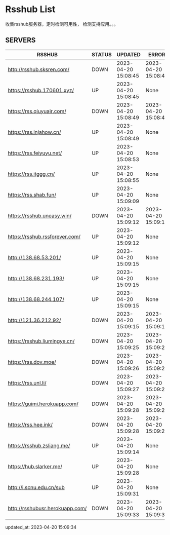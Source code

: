 # Rsshub List

收集rsshub服务器，定时检测可用性， 检测支持应用。。。


## SERVERS

|  RSSHUB   | STATUS  | UPDATED  | ERROR  | TWITTER |  
|  ----  | ----  | ----  | ----  | ---- |  
| http://rsshub.sksren.com/ | DOWN | 2023-04-20 15:08:45 | 2023-04-20 15:08:45 |  
| https://rsshub.170601.xyz/ | UP | 2023-04-20 15:08:45 | None |OK|  
| https://rss.qiuyuair.com/ | DOWN | 2023-04-20 15:08:49 | 2023-04-20 15:08:49 |  
| https://rss.injahow.cn/ | UP | 2023-04-20 15:08:49 | None ||  
| https://rss.feiyuyu.net/ | UP | 2023-04-20 15:08:53 | None |OK|  
| https://rss.itggg.cn/ | UP | 2023-04-20 15:08:55 | None ||  
| https://rss.shab.fun/ | UP | 2023-04-20 15:09:09 | None |OK|  
| https://rsshub.uneasy.win/ | DOWN | 2023-04-20 15:09:12 | 2023-04-20 15:09:12 |  
| https://rsshub.rssforever.com/ | UP | 2023-04-20 15:09:12 | None |OK|  
| http://138.68.53.201/ | UP | 2023-04-20 15:09:15 | None ||  
| http://138.68.231.193/ | UP | 2023-04-20 15:09:15 | None ||  
| http://138.68.244.107/ | UP | 2023-04-20 15:09:15 | None ||  
| http://121.36.212.92/ | DOWN | 2023-04-20 15:09:15 | 2023-04-20 15:09:15 |  
| https://rsshub.liumingye.cn/ | DOWN | 2023-04-20 15:09:25 | 2023-04-20 15:09:25 |  
| https://rss.dov.moe/ | DOWN | 2023-04-20 15:09:26 | 2023-04-20 15:09:26 |  
| https://rss.unl.li/ | DOWN | 2023-04-20 15:09:27 | 2023-04-20 15:09:27 |  
| https://guimi.herokuapp.com/ | DOWN | 2023-04-20 15:09:28 | 2023-04-20 15:09:28 |  
| https://rss.hee.ink/ | DOWN | 2023-04-20 15:09:28 | 2023-04-20 15:09:28 |  
| https://rsshub.zsliang.me/ | UP | 2023-04-20 15:09:14 | None |OK|  
| https://hub.slarker.me/ | UP | 2023-04-20 15:09:28 | None |OK|  
| http://i.scnu.edu.cn/sub | UP | 2023-04-20 15:09:31 | None ||  
| http://rsshubusr.herokuapp.com/ | DOWN | 2023-04-20 15:09:33 | 2023-04-20 15:09:33 |  
  

updated_at: 2023-04-20 15:09:34  
